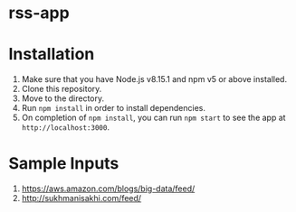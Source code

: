 # rss-app
# Installation
1.  Make sure that you have Node.js v8.15.1 and npm v5 or above installed.
2.  Clone this repository.
3.  Move to the directory.<br />
4.  Run `npm install` in order to install dependencies.<br />
5.   On completion of `npm install`, you can run `npm start` to see the app at `http://localhost:3000`.


# Sample Inputs
1.  https://aws.amazon.com/blogs/big-data/feed/
2.  http://sukhmanisakhi.com/feed/
